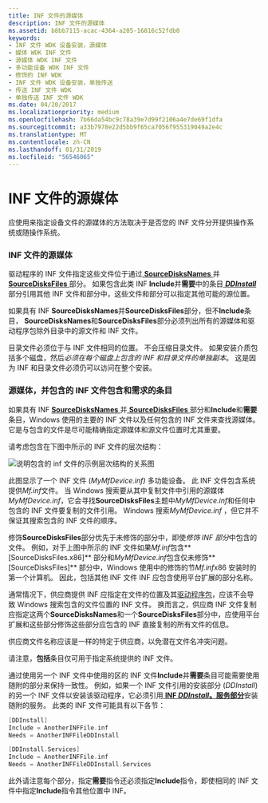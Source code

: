 ```yaml
---
title: INF 文件的源媒体
description: INF 文件的源媒体
ms.assetid: b8bb7115-acac-4364-a205-16816c52fdb0
keywords:
- INF 文件 WDK 设备安装，源媒体
- 媒体 WDK INF 文件
- 源媒体 WDK INF 文件
- 多功能设备 WDK INF 文件
- 修饰的 INF WDK
- INF 文件 WDK 设备安装，单独传送
- 传送 INF 文件 WDK
- 单独传送 INF 文件 WDK
ms.date: 04/20/2017
ms.localizationpriority: medium
ms.openlocfilehash: 7b66da54bc9c78a39e7d99f2106a4e7de69f1dfa
ms.sourcegitcommit: a33b7978e22d5bb9f65ca7056f955319049a2e4c
ms.translationtype: MT
ms.contentlocale: zh-CN
ms.lasthandoff: 01/31/2019
ms.locfileid: "56546065"
---
```

# <a name="source-media-for-inf-files"></a>INF 文件的源媒体





应使用来指定设备文件的源媒体的方法取决于是否您的 INF 文件分开提供操作系统或随操作系统。

### <a name="source-media-for-inf-files"></a>INF 文件的源媒体

驱动程序的 INF 文件指定这些文件位于通过[ **SourceDisksNames** ](inf-sourcedisksnames-section.md)并[ **SourceDisksFiles** ](inf-sourcedisksfiles-section.md)部分。 如果包含此类 INF **Include**并**需要**中的条目[ ***DDInstall*** ](inf-ddinstall-section.md)部分引用其他 INF 文件和部分中，这些文件和部分可以指定其他可能的源位置。

如果具有 INF **SourceDisksNames**并**SourceDisksFiles**部分，但不**Include**条目， **SourceDisksNames**和**SourceDisksFiles**部分必须列出所有的源媒体和驱动程序包除外目录中的源文件和 INF 文件。

目录文件必须位于与 INF 文件相同的位置。 不会压缩目录文件。 如果安装介质包括多个磁盘，然后*必须在每个磁盘上包含的 INF 和目录文件的单独副本*。 这是因为 INF 和目录文件必须仍可以访问在整个安装。

### <a name="source-media-and-inf-files-that-contain-include-and-needs-entries"></a>源媒体，并包含的 INF 文件包含和需求的条目

如果具有 INF [ **SourceDisksNames** ](inf-sourcedisksnames-section.md)并[ **SourceDisksFiles** ](inf-sourcedisksfiles-section.md)部分和**Include**和**需要**条目，Windows 使用的主要的 INF 文件以及任何包含的 INF 文件来查找源媒体。 它是与包含的文件是尽可能精确指定源媒体和源文件位置时尤其重要。

请考虑包含在下图中所示的 INF 文件的层次结构：

![说明包含的 inf 文件的示例层次结构的关系图](images/inf-hier.png)

此图显示了一个 INF 文件 (*MyMfDevice.inf)* 多功能设备。 此 INF 文件包含系统提供*Mf.inf*文件。 当 Windows 搜索要从其中复制文件中引用的源媒体*MyMfDevice.inf*，它会寻找**SourceDisksFiles**主题中*MyMfDevice.inf*和任何中包含的 INF 文件要复制的文件引用。 Windows 搜索*MyMfDevice.inf* ，但它并不保证其搜索包含的 INF 文件的顺序。

修饰**SourceDisksFiles**部分优先于未修饰的部分中，即使*修饰 INF 部分*中包含的文件。 例如，对于上图中所示的 INF 文件如果*Mf.inf*包含**\[SourceDisksFiles.x86\]** 部分和*MyMfDevice*.*inf*包含仅未修饰**\[SourceDisksFiles\]** 部分中，Windows 使用中的修饰的节*Mf.inf*x86 安装时的第一个计算机。 因此，包括其他 INF 文件 INF 应包含使用平台扩展的部分名称。

通常情况下，供应商提供 INF 应指定在文件的位置及其[驱动程序包](driver-packages.md)，应该不会导致 Windows 搜索包含的文件位置的 INF 文件。 换而言之，供应商 INF 文件复制应指定这两个**SourceDisksNames**和一个**SourceDisksFiles**部分中，应使用平台扩展和这些部分修饰这些部分应包含的 INF 直接复制的所有文件的信息。

供应商文件名称应该是一样的特定于供应商，以免潜在文件名冲突问题。

请注意，**包括**条目仅可用于指定系统提供的 INF 文件。

通过使用另一个 INF 文件中使用的区的 INF 文件**Include**并**需要**条目可能需要使用随附的部分来保持一致性。 例如，如果一个 INF 文件引用的安装部分 (*DDInstall*) 的另一个 INF 文件以安装该驱动程序，它必须引用[ **INF *DDInstall*。服务部分**](inf-ddinstall-services-section.md)安装随附的服务。 此类的 INF 文件可能具有以下各节：

```cpp
[DDInstall]
Include = AnotherINFFile.inf
Needs = AnotherINFFileDDInstall

[DDInstall.Services]
Include = AnotherINFFile.inf
Needs = AnotherINFFileDDInstall.Services
```

此外请注意每个部分，指定**需要**指令还必须指定**Include**指令，即使相同的 INF 文件中指定**Include**指令其他位置中 INF。

 

 





